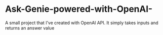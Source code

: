 # Ask-Genie-powered-with-OpenAI-
A small project that I've created with OpenAI API. It simply takes inputs and returns an answer value 
